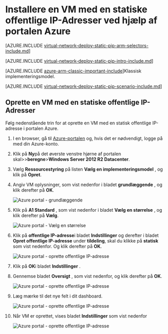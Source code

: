<properties 
   pageTitle="Installere en VM med en statiske offentlige IP-Adresser ved hjælp af portalen Azure i ressourcestyring | Microsoft Azure"
   description="Lær, hvordan du installerer FOS med en statiske offentlige IP-Adresser ved hjælp af portalen zure i ressourcestyring."
   services="virtual-network"
   documentationCenter="na"
   authors="jimdial"
   manager="carmonm"
   editor=""
   tags="azure-resource-manager"
/>
<tags  
   ms.service="virtual-network"
   ms.devlang="na"
   ms.topic="article"
   ms.tgt_pltfrm="na"
   ms.workload="infrastructure-services"
   ms.date="02/04/2016"
   ms.author="jdial" />

# <a name="deploy-a-vm-with-a-static-public-ip-using-the-azure-portal"></a>Installere en VM med en statiske offentlige IP-Adresser ved hjælp af portalen Azure

[AZURE.INCLUDE [virtual-network-deploy-static-pip-arm-selectors-include.md](../../includes/virtual-network-deploy-static-pip-arm-selectors-include.md)]

[AZURE.INCLUDE [virtual-network-deploy-static-pip-intro-include.md](../../includes/virtual-network-deploy-static-pip-intro-include.md)]

[AZURE.INCLUDE [azure-arm-classic-important-include](../../includes/learn-about-deployment-models-rm-include.md)]Klassisk implementeringsmodel.

[AZURE.INCLUDE [virtual-network-deploy-static-pip-scenario-include.md](../../includes/virtual-network-deploy-static-pip-scenario-include.md)]

## <a name="create-a-vm-with-a-static-public-ip"></a>Oprette en VM med en statiske offentlige IP-Adresser 

Følg nedenstående trin for at oprette en VM med en statisk offentlige IP-adresse i portalen Azure.

1. I en browser, gå til [Azure-portalen](https://portal.azure.com) og, hvis det er nødvendigt, logge på med din Azure-konto.
2. Klik på **Ny**på det øverste venstre hjørne af portalen skal>>**beregne**>**Windows Server 2012 R2 Datacenter**.
3. Vælg **Ressourcestyring** på listen **Vælg en implementeringsmodel** , og klik på **Opret**.
4. Angiv VM oplysninger, som vist nedenfor i bladet **grundlæggende** , og klik derefter på **OK**.

    ![Azure portal - grundlæggende](./media/virtual-network-deploy-static-pip-arm-portal/figure1.png)

5. Klik på **A1 Standard** , som vist nedenfor i bladet **Vælg en størrelse** , og klik derefter på **Vælg**.

    ![Azure portal - Vælg en størrelse](./media/virtual-network-deploy-static-pip-arm-portal/figure2.png)

6. Klik på **offentlige IP-adresse**i bladet **Indstillinger** og derefter i bladet **Opret offentlige IP-adresse** under **tildeling**, skal du klikke på **statisk** som vist nedenfor. Og klik derefter på **OK**.

    ![Azure portal - oprette offentlige IP-adresse](./media/virtual-network-deploy-static-pip-arm-portal/figure3.png)

7. Klik på **OK**i bladet **Indstillinger** .
8. Gennemse bladet **Oversigt** , som vist nedenfor, og klik derefter på **OK**.

    ![Azure portal - oprette offentlige IP-adresse](./media/virtual-network-deploy-static-pip-arm-portal/figure4.png)

9. Læg mærke til det nye felt i dit dashboard.

    ![Azure portal - oprette offentlige IP-adresse](./media/virtual-network-deploy-static-pip-arm-portal/figure5.png)

10. Når VM er oprettet, vises bladet **Indstillinger** som vist nedenfor

    ![Azure portal - oprette offentlige IP-adresse](./media/virtual-network-deploy-static-pip-arm-portal/figure6.png)